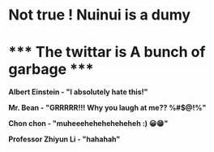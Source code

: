 # Not true ! Nuinui is a dumy
# *** The twittar is A bunch of garbage ***

**Albert Einstein - "I absolutely hate this!"**

**Mr. Bean - "GRRRRR!!! Why you laugh at me?? %#$@!%"**

**Chon chon - "muheeeheheheheheheh :) 😀😁"**

**Professor Zhiyun Li - "hahahah"**
